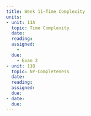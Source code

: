 ```yaml
---
title: Week 11—Time Complexity
units:
- unit: 11A
  topic: Time Complexity 
  date: 
  reading: 
  assigned: 
    - 
  due:
    - Exam 2
- unit: 11B
  topic: NP-Completeness
  date: 
  reading: 
  assigned: 
  due: 
- date: 
  due: 
---
```

